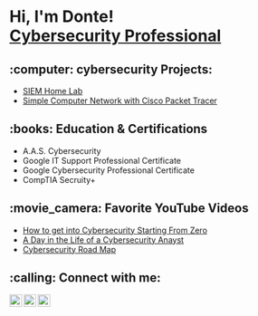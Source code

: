 <h1>Hi, I'm Donte! <br/><a href="https://www.linkedin.com/in/dontenicholson1/">Cybersecurity Professional</a></h1>

<h2>:computer: cybersecurity Projects:</h2>

- [SIEM Home Lab](https://github.com/voidofhighsociety/SIEM-Home-Lab)
- [Simple Computer Network with Cisco Packet Tracer](https://github.com/voidofhighsociety/Simple-Network-with-Cisco-Packet-Tracer)
 

<h2>:books: Education & Certifications</h2>

- A.A.S. Cybersecurity
- Google IT Support Professional Certificate
- Google Cybersecurity Professional Certificate
- CompTIA Secruity+



<h2>:movie_camera: Favorite YouTube Videos</h2>

- [How to get into Cybersecurity Starting From Zero](https://www.youtube.com/watch?v=a83ASGn_V_s)
- [A Day in the Life of a Cybersecurity Anayst](https://www.youtube.com/watch?v=r6uGbvUdyVw&t=330s)
- [Cybersecurity Road Map](https://www.youtube.com/watch?v=bMHd4qS2o2w&t=242s)

<h2>:calling: Connect with me:</h2>

[<img align="left" alt="DNicholson | Twitter" width="22px" src="https://cdn.jsdelivr.net/npm/simple-icons@v3/icons/twitter.svg" />][twitter]
[<img align="left" alt="DNicholson | LinkedIn" width="22px" src="https://cdn.jsdelivr.net/npm/simple-icons@v3/icons/linkedin.svg" />][linkedin]
[<img align="left" alt="DNicholson | Instagram" width="22px" src="https://cdn.jsdelivr.net/npm/simple-icons@v3/icons/instagram.svg" />][instagram]

[twitter]: https://twitter.com/DNicholson
[instagram]: https://www.instagram.com/DNicholson/
[linkedin]: https://linkedin.com/in/DNicholson
